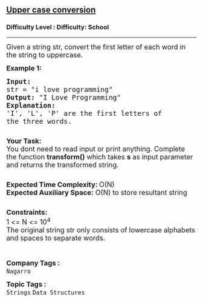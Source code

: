 <h2><a href="https://www.geeksforgeeks.org/problems/upper-case-conversion5419/1?page=1&category=Strings&sortBy=difficulty">Upper case conversion</a></h2><h3>Difficulty Level : Difficulty: School</h3><hr><div class="problems_problem_content__Xm_eO"><p><span style="font-size:18px">Given a string str, convert the first letter of each word in the string to uppercase.&nbsp;</span></p>

<p><span style="font-size:18px"><strong>Example 1:</strong></span></p>

<pre><span style="font-size:18px"><strong>Input:</strong>
str = "i love programming"
<strong>Output:</strong> "I Love Programming"
<strong>Explanation</strong></span><span style="font-size:18px"><strong>:</strong>
'I', 'L', 'P' are the first letters of 
the three words.</span></pre>

<p><br>
<span style="font-size:18px"><strong>Your Task: &nbsp;</strong><br>
You dont need to read input or print anything. Complete the function <strong>transform()</strong> which takes <strong>s</strong> as input parameter and returns the transformed string.</span></p>

<p><br>
<span style="font-size:18px"><strong>Expected Time Complexity: </strong>O(N)<br>
<strong>Expected Auxiliary Space:</strong> O(N) to store resultant string &nbsp;</span></p>

<p><br>
<span style="font-size:18px"><strong>Constraints:</strong><br>
1 &lt;= N &lt;= 10<sup>4</sup><br>
The original string str only consists of lowercase alphabets and spaces to separate words.</span></p>

<p>&nbsp;</p>
</div><p><span style=font-size:18px><strong>Company Tags : </strong><br><code>Nagarro</code>&nbsp;<br><p><span style=font-size:18px><strong>Topic Tags : </strong><br><code>Strings</code>&nbsp;<code>Data Structures</code>&nbsp;